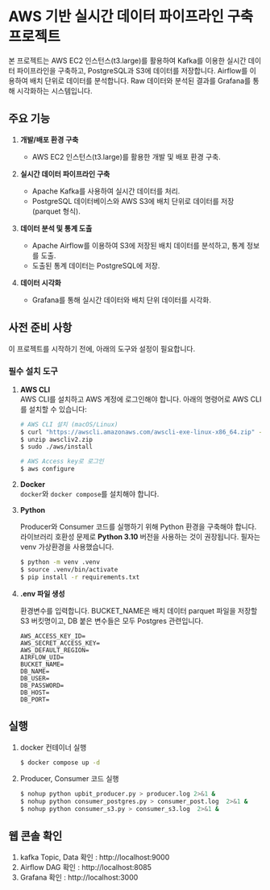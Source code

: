 # AWS 기반 실시간 데이터 파이프라인 구축 프로젝트

본 프로젝트는 AWS EC2 인스턴스(t3.large)를 활용하여 Kafka를 이용한 실시간 데이터 파이프라인을 구축하고, 
PostgreSQL과 S3에 데이터를 저장합니다.
Airflow를 이용하여 배치 단위로 데이터를 분석합니다.
Raw 데이터와 분석된 결과를 Grafana를 통해 시각화하는 시스템입니다.

## 주요 기능
1. **개발/배포 환경 구축**  
   - AWS EC2 인스턴스(t3.large)를 활용한 개발 및 배포 환경 구축.
   
2. **실시간 데이터 파이프라인 구축**  
   - Apache Kafka를 사용하여 실시간 데이터를 처리.
   - PostgreSQL 데이터베이스와 AWS S3에 배치 단위로 데이터를 저장 (parquet 형식).
   
3. **데이터 분석 및 통계 도출**  
   - Apache Airflow를 이용하여 S3에 저장된 배치 데이터를 분석하고, 통계 정보를 도출.
   - 도출된 통계 데이터는 PostgreSQL에 저장.
   
4. **데이터 시각화**  
   - Grafana를 통해 실시간 데이터와 배치 단위 데이터를 시각화.

## 사전 준비 사항

이 프로젝트를 시작하기 전에, 아래의 도구와 설정이 필요합니다.

### 필수 설치 도구

1. **AWS CLI**  <br>
   AWS CLI를 설치하고 AWS 계정에 로그인해야 합니다. 아래의 명령어로 AWS CLI를 설치할 수 있습니다:

   ```bash
   # AWS CLI 설치 (macOS/Linux)
   $ curl "https://awscli.amazonaws.com/awscli-exe-linux-x86_64.zip" -o "awscliv2.zip"
   $ unzip awscliv2.zip
   $ sudo ./aws/install

   # AWS Access key로 로그인
   $ aws configure
   ```

2. **Docker**  
   `docker`와 `docker compose`를 설치해야 합니다.



3. **Python** 
   
   Producer와 Consumer 코드를 실행하기 위해 Python 환경을 구축해야 합니다. 라이브러리 호환성 문제로 **Python 3.10** 버전을 사용하는 것이 권장됩니다. 필자는 venv 가상환경을 사용했습니다.

   ```bash
   $ python -m venv .venv
   $ source .venv/bin/activate
   $ pip install -r requirements.txt
   ```

4. **.env 파일 생성**

   환경변수를 입력합니다.
   BUCKET_NAME은 배치 데이터 parquet 파일을 저장할 S3 버킷명이고, DB 붙은 변수들은 모두 Postgres 관련입니다.

   ```
   AWS_ACCESS_KEY_ID=
   AWS_SECRET_ACCESS_KEY=
   AWS_DEFAULT_REGION=
   AIRFLOW_UID=
   BUCKET_NAME=
   DB_NAME=
   DB_USER=
   DB_PASSWORD=
   DB_HOST=
   DB_PORT=
   ```

## 실행
1. docker 컨테이너 실행

   ```bash
   $ docker compose up -d
   ```

2. Producer, Consumer 코드 실행

   ```bash
   $ nohup python upbit_producer.py > producer.log 2>&1 &
   $ nohup python consumer_postgres.py > consumer_post.log  2>&1 &
   $ nohup python consumer_s3.py > consumer_s3.log  2>&1 &
   ```

## 웹 콘솔 확인
1. kafka Topic, Data 확인 : http://localhost:9000
2. Airflow DAG 확인 : http://localhost:8085
3. Grafana 확인 : http://localhost:3000